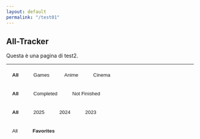 ```yaml
---
layout: default
permalink: "/test01"
---
```


<style>

.track-grid {
  display: grid;
  grid-template-columns: repeat(auto-fit, minmax(80px, 80px));
  gap: 0.1rem 0.3rem;
  justify-content: space-between;
}
.trackcard {
  overflow: hidden;
  display: flex;
  flex-direction: column;
  text-align: center;
}

.trackcard-image {
  width: 100%;
  border: 1px solid var(--color-background-tertiary);
  border-radius: 5px;
  object-fit: cover;
  aspect-ratio: 0.75;
  transition: transform 0.2s ease;
  transition: opacity 0.2s ease;
}

.image-wrapper:hover .trackcard-image {
  opacity: 0.15;
}

.trackcard-image.favorite { border: 2px solid var(--color-highlight); }

.card-content { font-size: calc(0.7*var(--font-size)); }

.card-content.favorite { color: var(--color-highlight); }

.track-filters {
  /* justify-content: center; */
  display: flex;
  gap: 0.5rem;
  margin-bottom: 1.5rem;
  flex-wrap: wrap;
  font-size: calc(0.7*var(--font-size));
}

.track-filters button {
  padding: 0.4rem 1rem 0.3rem;
  background-color: var(--color-background);
  border: 1px solid var(--color-tertiary);
  border-radius: 8px;
  color: var(--color-secondary);
  cursor: pointer;
  transition: 0.3s;
}

.track-filters button.active, .track-filters button:hover {
  background-color: var(--color-background-secondary);
  color: var(--color-secondary);
}

.track-filters button.active { font-weight: bold; }

button.disabled, button:disabled { opacity: 0.4; }

.image-wrapper {
  position: relative;
  width: 100%;
}

.image-overlay {
  position: absolute;
  top: 0;
  left: 0;
  width: 100%;
  height: 100%;
  color: white;
  display: flex;
  align-items: center;
  justify-content: center;
  line-height: 1.2;
  opacity: 0;
  font-weight: bold;
  font-size: 0.75rem;
  text-align: center;
  padding: 0.5rem;
  transition: opacity 0.2s ease;
  border-radius: 5px;
}

.image-wrapper:hover .image-overlay {
  opacity: 1;
}

</style>

## All-Tracker

Questa è una pagina di test2.

---

<div class="track-filters">
<button class="track-type-btn active" data-type="All">All</button>
<button class="track-type-btn" data-type="Game">Games</button>
<button class="track-type-btn" data-type="Anime">Anime</button>
<button class="track-type-btn" data-type="Cinema">Cinema</button>
</div>

<div class="track-filters">
<button class="track-status-btn active" data-status="All">All</button>
<button class="track-status-btn" data-status="Completed">Completed</button>
<button class="track-status-btn" data-status="Paused">Not Finished</button>
</div>

<div class="track-filters">
<button class="track-year-btn active" data-year="All">All</button>
<button class="track-year-btn" data-year="2025">2025</button>
<button class="track-year-btn" data-year="2024">2024</button>
<button class="track-year-btn" data-year="2023">2023</button>
</div>

<div class="track-filters">
<button class="track-fav-btn" data-fav="All">All</button>
<button class="track-fav-btn active" data-fav="Favorites">Favorites</button>
</div>

<div class="track-grid" id="track-grid"></div>

<script src= "{{ '/js/tracker-list.js' | relative_url }}"></script>

<script>
const grid = document.getElementById("track-grid");
const statusButtons = document.querySelectorAll(".track-status-btn");
const yearButtons = document.querySelectorAll(".track-year-btn");
const typeButtons = document.querySelectorAll(".track-type-btn");
const favButtons = document.querySelectorAll(".track-fav-btn");

let currentStatus = "All";
let currentYear = "All";
let currentType = "All";
let currentFav = "Favorites";

function updateButtonStates() {
  const filteredGames = games.filter(game =>
    (currentStatus === "All" || game.status === currentStatus) &&
    (currentYear === "All" || game.year === currentYear) &&
    (currentType === "All" || game.type === currentType) &&
    (currentFav === "All" || (currentFav === "Favorites" && game.fav === "TRUE"))
  );

  function toggleButtons(buttons, key, valueMapper) {
    const valuesInFiltered = new Set(filteredGames.map(game => valueMapper(game)));

    buttons.forEach(button => {
      const value = button.dataset[key];

      const alwaysActive = (key === "fav")
        ? (value === "All" || value === "Favorites")
        : value === "All";

      if (alwaysActive) {
        button.removeAttribute("disabled");
        button.style.opacity = "1";
        button.style.pointerEvents = "auto";
      } else {
        const isAvailable = valuesInFiltered.has(value);
        if (isAvailable) {
          button.removeAttribute("disabled");
          button.style.opacity = "1";
          button.style.pointerEvents = "auto";
        } else {
          button.setAttribute("disabled", "true");
          button.style.opacity = "0.4";
          button.style.pointerEvents = "none";
        }
      }
    });
  }

  toggleButtons(statusButtons, "status", g => g.status);
  toggleButtons(yearButtons, "year", g => g.year);
  toggleButtons(typeButtons, "type", g => g.type);
  toggleButtons(favButtons, "fav", g => (g.fav === "TRUE" ? "Favorites" : "All"));
}

function renderCards() {
  console.log("Filters:", currentStatus, currentYear, currentType, currentFav);
  console.log("Games count before filter:", games.length);

  grid.innerHTML = '';
  const filtered = games
    .filter(game =>
      (currentStatus === "All" || game.status === currentStatus) &&
      (currentYear === "All" || game.year === currentYear) &&
      (currentType === "All" || game.type === currentType) &&
      (currentFav === "All" || game.fav === "TRUE")
    )
    .sort((a, b) => parseInt(b.order) - parseInt(a.order));

  console.log("Filtered games count:", filtered.length);

  if (filtered.length === 0) {
    grid.innerHTML = '<div style="padding:1rem; color:#999;">No items match the filters.</div>';
  }

  filtered.forEach(g => {
    const card = document.createElement('div');
    card.className = 'trackcard';
    card.innerHTML = `
      <div class="image-wrapper">
        <img class="trackcard-image${g.fav === "TRUE" ? ' favorite' : ''}" src="${g.banner}" alt="${g.title}">
        <div class="image-overlay">${g.title}</div>
      </div>
      <div class="card-content">${g.last}, ${g.year}</div>`;
    grid.appendChild(card);
  });

  updateButtonStates();
}

// I tuoi event listener restano come li hai scritti, ma assicurati che dataset siano giusti:
statusButtons.forEach(button => {
  button.addEventListener('click', () => {
    statusButtons.forEach(b => b.classList.remove('active'));
    button.classList.add('active');
    currentStatus = button.dataset.status;
    renderCards();
  });
});

yearButtons.forEach(button => {
  button.addEventListener('click', () => {
    yearButtons.forEach(b => b.classList.remove('active'));
    button.classList.add('active');
    currentYear = button.dataset.year;
    renderCards();
  });
});

typeButtons.forEach(button => {
  button.addEventListener('click', () => {
    typeButtons.forEach(b => b.classList.remove('active'));
    button.classList.add('active');
    currentType = button.dataset.type;
    renderCards();
  });
});

favButtons.forEach(button => {
  button.addEventListener("click", () => {
    favButtons.forEach(btn => btn.classList.remove("active"));
    button.classList.add("active");
    currentFav = button.dataset.fav;
    renderCards();
  });
});

renderCards();

